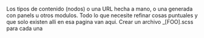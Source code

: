 Los tipos de contenido (nodos) o una URL hecha a mano, o una generada con panels u
otros modulos. Todo lo que necesite refinar cosas puntuales y que solo existen alli en esa pagina van aqui.
Crear un archivo _[FOO].scss para cada una